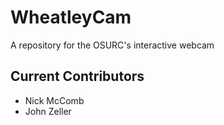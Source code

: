 WheatleyCam
===========

A repository for the OSURC's interactive webcam

Current Contributors
--------------
* Nick McComb
* John Zeller
